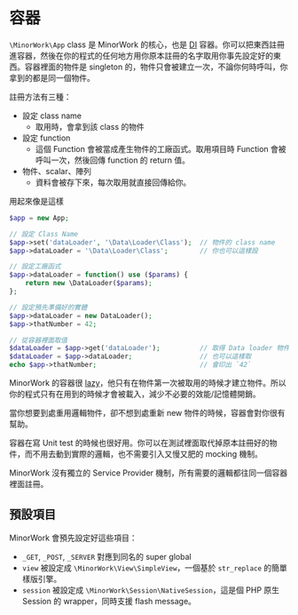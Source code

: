 # 容器

`\MinorWork\App` class 是 MinorWork 的核心，也是 [DI](https://www.google.com/search?q=dependency+injection) 容器。你可以把東西註冊進容器，然後在你的程式的任何地方用你原本註冊的名字取用你事先設定好的東西。容器裡面的物件是 singleton 的，物件只會被建立一次，不論你何時呼叫，你拿到的都是同一個物件。

註冊方法有三種：

- 設定 class name
  - 取用時，會拿到該 class 的物件
- 設定 function
  - 這個 Function 會被當成產生物件的工廠函式。取用項目時 Function 會被呼叫一次，然後回傳 function 的 return 值。
- 物件、scalar、陣列
  - 資料會被存下來，每次取用就直接回傳給你。

用起來像是這樣

```php
$app = new App;

// 設定 Class Name
$app->set('dataLoader', '\Data\Loader\Class');  // 物件的 class name
$app->dataLoader = '\Data\Loader\Class';        // 你也可以這樣設

// 設定工廠函式
$app->dataLoader = function() use ($params) {
    return new \DataLoader($params);
};

// 設定預先準備好的實體
$app->dataLoader = new DataLoader();
$app->thatNumber = 42;

// 從容器裡面取值
$dataLoader = $app->get('dataLoader');          // 取得 Data loader 物件
$dataLoader = $app->dataLoader;                 // 也可以這樣取
echo $app->thatNumber;                          // 會印出 `42`
```

MinorWork 的容器很 [lazy](https://google.com/search?q=lazy+initialization)，他只有在物件第一次被取用的時候才建立物件。所以你的程式只有在用到的時候才會被載入，減少不必要的效能/記憶體開銷。

當你想要到處重用邏輯物件，卻不想到處重新 new 物件的時候，容器會對你很有幫助。

容器在寫 Unit test 的時候也很好用。你可以在測試裡面取代掉原本註冊好的物件，而不用去動到實際的邏輯，也不需要引入又慢又肥的 mocking 機制。

MinorWork 沒有獨立的 Service Provider 機制，所有需要的邏輯都往同一個容器裡面註冊。

## 預設項目

MinorWork 會預先設定好這些項目：

- `_GET`, `_POST`, `_SERVER` 對應到同名的 super global 
- `view` 被設定成 `\MinorWork\View\SimpleView`，一個基於 `str_replace` 的簡單樣版引擎。
- `session` 被設定成 `\MinorWork\Session\NativeSession`，這是個 PHP 原生 Session 的 wrapper，同時支援 flash message。

